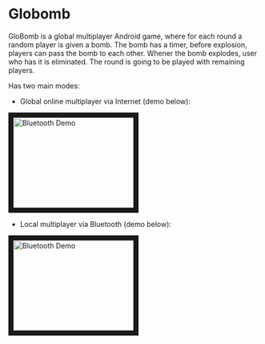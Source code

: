 # Globomb

GloBomb is a global multiplayer Android game, where for each round a random player is given a bomb. The bomb has a timer, before explosion, players can pass the bomb to each other. Whener the bomb explodes, user who has it is eliminated. The round is going to be played with remaining players.

Has two main modes:

- Global online multiplayer via Internet (demo below):

<a href="http://www.youtube.com/watch?feature=player_embedded&v=s2IRLCinEXg
" target="_blank"><img src="http://img.youtube.com/vi/s2IRLCinEXg/0.jpg" 
alt="Bluetooth Demo" width="240" height="180" border="10" /></a>

- Local multiplayer via Bluetooth (demo below):

<a href="http://www.youtube.com/watch?feature=player_embedded&v=9G6n5gc2l94
" target="_blank"><img src="http://img.youtube.com/vi/9G6n5gc2l94/0.jpg" 
alt="Bluetooth Demo" width="240" height="180" border="10" /></a>

